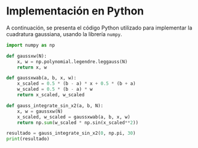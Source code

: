 # Implementación en Python

A continuación, se presenta el código Python utilizado para implementar la cuadratura gaussiana, usando la librería `numpy`.

```python
import numpy as np

def gaussxw(N):
    x, w = np.polynomial.legendre.leggauss(N)
    return x, w

def gaussxwab(a, b, x, w):
    x_scaled = 0.5 * (b - a) * x + 0.5 * (b + a)
    w_scaled = 0.5 * (b - a) * w
    return x_scaled, w_scaled

def gauss_integrate_sin_x2(a, b, N):
    x, w = gaussxw(N)
    x_scaled, w_scaled = gaussxwab(a, b, x, w)
    return np.sum(w_scaled * np.sin(x_scaled**2))

resultado = gauss_integrate_sin_x2(0, np.pi, 30)
print(resultado)



